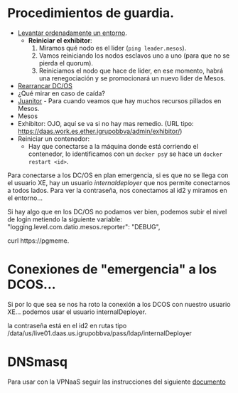 # Procedimientos de guardia.

* [Levantar ordenadamente un entorno](https://datiobd.atlassian.net/wiki/spaces/OP/pages/126222470/Platform+boot+up+procedure).
    - **Reiniciar el exhibitor**:
        1. Miramos qué nodo es el lider (`ping leader.mesos`).
        2. Vamos reiniciando los nodos esclavos uno a uno (para que no se pierda el quorum).
        3. Reiniciamos el nodo que hace de lider, en ese momento, habrá una renegociación y se promocionará un nuevo lider de Mesos.
* [Rearrancar DC/OS](https://datiobd.atlassian.net/wiki/spaces/OP/pages/88541924)
* ¿Qué mirar en caso de caída?
* [Juanitor](https://datiobd.atlassian.net/wiki/spaces/OP/pages/582320171/Juanitor.+Limpieza+recursos+reservados+en+Mesos) - Para cuando veamos que hay muchos recursos pillados en Mesos.
* Mesos
* Exhibitor: OJO, aquí se va si no hay mas remedio. (URL tipo: https://daas.work.es.ether.igrupobbva/admin/exhibitor/)
* Reiniciar un contenedor:
    - Hay que conectarse a la máquina donde está corriendo el contenedor, lo identificamos con un `docker ps`y se hace un `docker restart <id>`.

Para conectarse a los DC/OS en plan emergencia, si es que no se llega con el usuario XE, hay un usuario _internaldeployer_ que nos permite conectarnos a todos lados. Para ver la contraseña, nos conectamos al id2 y miramos en el entorno...

Si hay algo que en los DC/OS no podamos ver bien, podemos subir el nivel de login metiendo la siguiente variable: 
    "logging.level.com.datio.mesos.reporter": "DEBUG",

curl https://pgmeme.

# Conexiones de "emergencia" a los DCOS...

Si por lo que sea se nos ha roto la conexión a los DCOS con nuestro usuario XE... podemos usar el usuario internalDeployer.

la contraseña está en el id2 en rutas tipo /data/us/live01.daas.us.igrupobbva/pass/ldap/internalDeployer

# DNSmasq

Para usar con la VPNaaS seguir las instrucciones del siguiente [documento](https://docs.google.com/document/d/1cjZgi1jI-8CRApHlqfOeEc1vJ4e0eAD7pv12gYRYrYk/edit?ts=5c077bdb)

